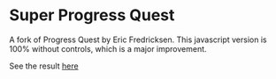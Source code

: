 Super Progress Quest
====================

A fork of Progress Quest by Eric Fredricksen. This javascript version is 100% without controls, which is a major improvement.

See the result [here](http://nicolas-van.github.com/superprogressquest)
